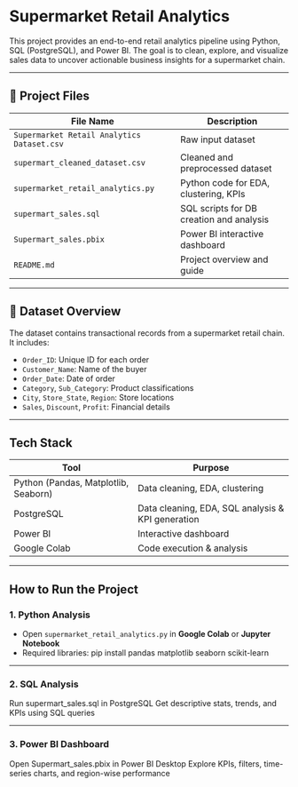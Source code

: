 # Supermarket Retail Analytics

This project provides an end-to-end retail analytics pipeline using Python, SQL (PostgreSQL), and Power BI. The goal is to clean, explore, and visualize sales data to uncover actionable business insights for a supermarket chain.

---

## 📁 Project Files

| File Name                            | Description |
|-------------------------------------|-------------|
| `Supermarket Retail Analytics Dataset.csv` | Raw input dataset |
| `supermart_cleaned_dataset.csv`     | Cleaned and preprocessed dataset |
| `supermarket_retail_analytics.py`   | Python code for EDA, clustering, KPIs |
| `supermart_sales.sql`               | SQL scripts for DB creation and analysis |
| `Supermart_sales.pbix`              | Power BI interactive dashboard |
| `README.md`                         | Project overview and guide |

---

## 🧾 Dataset Overview

The dataset contains transactional records from a supermarket retail chain. It includes:
- `Order_ID`: Unique ID for each order
- `Customer_Name`: Name of the buyer
- `Order_Date`: Date of order
- `Category`, `Sub_Category`: Product classifications
- `City`, `Store_State`, `Region`: Store locations
- `Sales`, `Discount`, `Profit`: Financial details

---

## Tech Stack

| Tool                                 | Purpose |
|--------------------------------------|---------|
| Python (Pandas, Matplotlib, Seaborn) | Data cleaning, EDA, clustering |
| PostgreSQL                           | Data cleaning, EDA, SQL analysis & KPI generation |
| Power BI                             | Interactive dashboard |
| Google Colab                         | Code execution & analysis |

---

## How to Run the Project

### 1. Python Analysis
- Open `supermarket_retail_analytics.py` in **Google Colab** or **Jupyter Notebook**
- Required libraries:
  pip install pandas matplotlib seaborn scikit-learn

---

### 2. SQL Analysis
Run supermart_sales.sql in PostgreSQL
Get descriptive stats, trends, and KPIs using SQL queries

---

### 3. Power BI Dashboard
Open Supermart_sales.pbix in Power BI Desktop
Explore KPIs, filters, time-series charts, and region-wise performance
